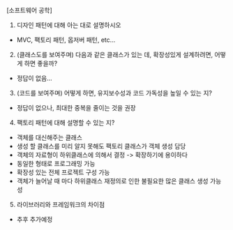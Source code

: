 [소프트웨어 공학]

1. 디자인 패턴에 대해 아는 대로 설명하시오

- MVC, 팩토리 패턴, 옵저버 패턴, etc...

2. (클래스도를 보여주며) 다음과 같은 클래스가 있는 데, 확장성있게 설계하려면, 어떻게 하면 좋을까?

- 정답이 없음...

3. (코드를 보여주며) 어떻게 하면, 유지보수성과 코드 가독성을 높일 수 있는 지?

- 정답이 없으나, 최대한 중복을 줄이는 것을 권장

4. 팩토리 패턴에 대해 설명할 수 있는 지?

- 객체를 대신해주는 클래스
- 생성 할 클래스를 미리 알지 못해도 팩토리 클래스가 객체 생성 담당
- 객체의 자료형이 하위클래스에 의해서 결정 -> 확장하기에 용이하다
- 동일한 형태로 프로그래밍 가능
- 확장성 있는 전체 프로젝트 구성 가능
- 객체가 늘어날 때 마다 하위클래스 재정의로 인한 불필요한 많은 클래스 생성 가능성

5. 라이브러리와 프레임워크의 차이점

- 추후 추가예정
